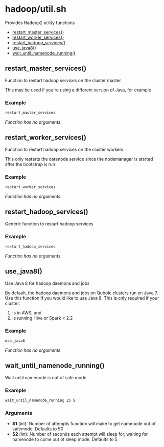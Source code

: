 # hadoop/util.sh

Provides Hadoop2 utility functions

* [restart_master_services()](#restartmasterservices)
* [restart_worker_services()](#restartworkerservices)
* [restart_hadoop_services()](#restarthadoopservices)
* [use_java8()](#usejava8)
* [wait_until_namenode_running()](#waituntilnamenoderunning)


## restart_master_services()

Function to restart hadoop services on the cluster master

This may be used if you're using a different version
of Java, for example

### Example

```bash
restart_master_services
```

_Function has no arguments._

## restart_worker_services()

Function to restart hadoop services on the cluster workers

This only restarts the datanode service since the
nodemanager is started after the bootstrap is run

### Example

```bash
restart_worker_services
```

_Function has no arguments._

## restart_hadoop_services()

Generic function to restart hadoop services

### Example

```bash
restart_hadoop_services
```

_Function has no arguments._

## use_java8()

Use Java 8 for hadoop daemons and jobs

By default, the hadoop daemons and jobs on Qubole
clusters run on Java 7. Use this function if you would like
to use Java 8. This is only required if your cluster:
1. is in AWS, and
2. is running Hive or Spark < 2.2

### Example

```bash
use_java8
```

_Function has no arguments._

## wait_until_namenode_running()

Wait until namenode is out of safe mode

### Example

```bash
wait_until_namenode_running 25 5
```

### Arguments

* **$1** (int): Number of attempts function will make to get namenode out of safemode. Defaults to 50
* **$2** (int): Number of seconds each attempt will sleep for, waiting for namenode to come out of sleep mode. Defaults to 5

